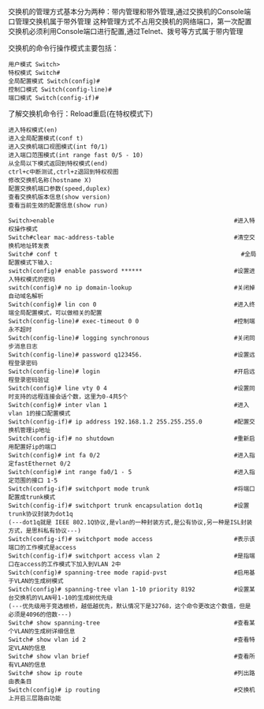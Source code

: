 交换机的管理方式基本分为两种：带内管理和带外管理,通过交换机的Console端口管理交换机属于带外管理
这种管理方式不占用交换机的网络端口，第一次配置交换机必须利用Console端口进行配置,通过Telnet、拨号等方式属于带内管理

交换机的命令行操作模式主要包括：

    用户模式 Switch>
    特权模式 Switch#
    全局配置模式 Switch(config)#
    控制口模式 Switch(config-line)#
    端口模式 Switch(config-if)#

了解交换机命令行：Reload重启(在特权模式下)

    进入特权模式(en)
    进入全局配置模式(conf t)
    进入交换机端口视图模式(int f0/1)
    进入端口范围模式(int range fast 0/5 - 10)
    从全局以下模式返回到特权模式(end)
    ctrl+c中断测试,ctrl+z退回到特权视图
    修改交换机名称(hostname X)
    配置交换机端口参数(speed,duplex)
    查看交换机版本信息(show version)
    查看当前生效的配置信息(show run)
```
Switch>enable                                                   #进入特权操作模式
Switch#clear mac-address-table                                  #清空交换机地址转发表
Switch# conf t            		                                  #全局配置模式下输入:
switch(config)# enable password ******                          #设置进入特权模式的密码
switch(config)# no ip domain-lookup                             #关闭掉自动域名解析
Switch(config)# lin con 0                                       #进入终端全局配置模式，可以做相关的配置
Switch(config-line)# exec-timeout 0 0                           #控制端永不超时
Switch(config-line)# logging synchronous                        #关闭同步消息日志
Switch(config-line)# password q123456.                          #设置远程登录密码
Switch(config-line)# login                                      #开启远程登录密码验证
Switch(config)# line vty 0 4                                    #设置同时支持的远程连接会话个数，这里为0-4共5个
Switch(config)# inter vlan 1                                    #进入vlan 1的接口配置模式
Switch(config-if)# ip address 192.168.1.2 255.255.255.0         #配置交换机管理ip地址
Switch(config-if)# no shutdown                                  #重新启用配置好ip的端口
Switch(config)# int fa 0/2                                      #进入指定fastEthernet 0/2
Switch(config)# int range fa0/1 - 5                             #进入指定范围的接口 1-5
Switch(config-if)# switchport mode trunk                        #将端口配置成trunk模式
Switch(config-if)# switchport trunk encapsulation dot1q         #设置trunk协议封装为dot1q
(---dot1q就是 IEEE 802.1Q协议,是vlan的一种封装方式,是公有协议,另一种是ISL封装方式，是思科私有协议---)
Switch(config-if)# switchport mode access                       #表示该端口的工作模式是access
Switch(config-if)# switchport access vlan 2                     #是指端口在access的工作模式下加入到VLAN 2中
Switch(config)# spanning-tree mode rapid-pvst                   #启用基于VLAN的生成树模式
Switch(config)# spanning-tree vlan 1-10 priority 8192           #设置某台交换机的VLAN号1-10的生成树优先级
(---优先级用于竞选根桥，越低越优先，默认情况下是32768，这个命令更改这个数值，但是必须是4096的倍数---)
Switch# show spanning-tree                                      #查看某个VLAN的生成树详细信息
Switch# show vlan id 2                                          #查看特定VLAN的信息
Switch# show vlan brief                                         #查看所有VLAN的信息
Switch# show ip route                                           #列出路由表条目
Switch(config)# ip routing                                      #交换机上开启三层路由功能
```

